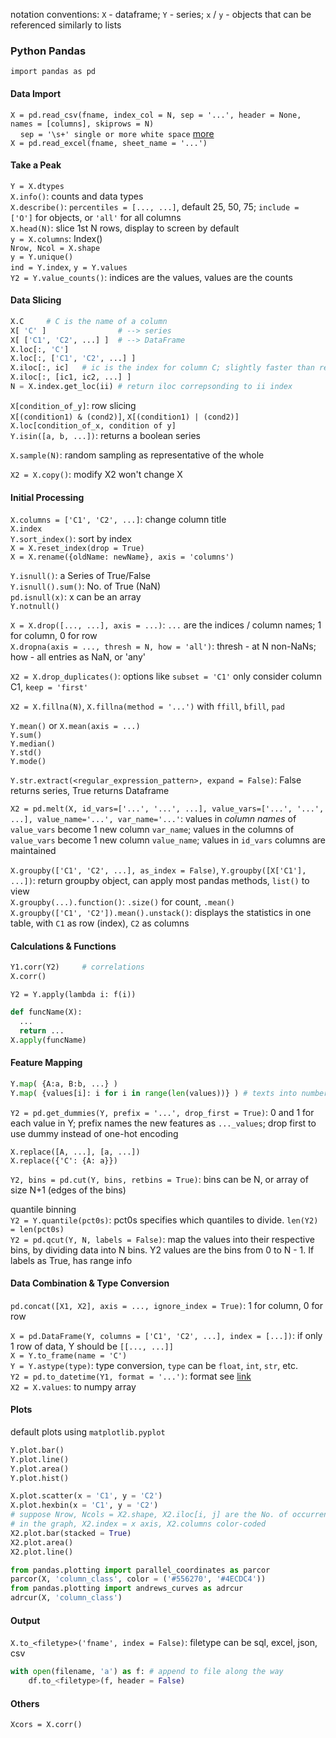 notation conventions: `X` - dataframe; `Y` - series; `x` / `y` - objects that can be referenced similarly to lists

### Python Pandas
`import pandas as pd`

#### Data Import
`X = pd.read_csv(fname, index_col = N, sep = '...', header = None, names = [columns], skiprows = N)`  
&nbsp;&nbsp;&nbsp;&nbsp;`sep = '\s+' single or more white space` [more](http://pandas.pydata.org/pandas-docs/stable/generated/pandas.read_csv.html)  
`X = pd.read_excel(fname, sheet_name = '...')`

#### Take a Peak
`Y = X.dtypes`  
`X.info()`: counts and data types  
`X.describe()`: `percentiles = [..., ...]`, default 25, 50, 75; `include = ['O']` for objects, or `'all'` for all columns  
`X.head(N)`: slice 1st N rows, display to screen by default  
`y = X.columns`: Index()  
`Nrow, Ncol = X.shape`  
`y = Y.unique()`  
`ind = Y.index`, `y = Y.values`  
`Y2 = Y.value_counts()`: indices are the values, values are the counts

#### Data Slicing
```python
X.C     # C is the name of a column
X[ 'C' ]                # --> series
X[ ['C1', 'C2', ...] ]  # --> DataFrame
X.loc[:, 'C']
X.loc[:, ['C1', 'C2', ...] ]
X.iloc[:, ic]   # ic is the index for column C; slightly faster than referencing by string; last row/column not included (same with Python default)
X.iloc[:, [ic1, ic2, ...] ]
N = X.index.get_loc(ii) # return iloc correpsonding to ii index
```

`X[condition_of_y]`: row slicing  
`X[(condition1) & (cond2)]`, `X[(condition1) | (cond2)]`  
`X.loc[condition_of_x, condition of y]`  
`Y.isin([a, b, ...])`: returns a boolean series

`X.sample(N)`: random sampling as representative of the whole

`X2 = X.copy()`: modify X2 won't change X

#### Initial Processing
`X.columns = ['C1', 'C2', ...]`: change column title  
`X.index`  
`Y.sort_index()`: sort by index  
`X = X.reset_index(drop = True)`  
`X = X.rename({oldName: newName}, axis = 'columns')`

`Y.isnull()`: a Series of True/False  
`Y.isnull().sum()`: No. of True (NaN)  
`pd.isnull(x)`: x can be an array  
`Y.notnull()`

`X = X.drop([..., ...], axis = ...)`: `...` are the indices / column names; 1 for column, 0 for row  
`X.dropna(axis = ..., thresh = N, how = 'all')`: thresh - at N non-NaNs; how - all entries as NaN, or 'any'

`X2 = X.drop_duplicates()`: options like `subset = 'C1'` only consider column C1, `keep = 'first'`

`X2 = X.fillna(N)`, `X.fillna(method = '...')` with `ffill`, `bfill`, `pad`

`Y.mean()` or `X.mean(axis = ...)`  
`Y.sum()`  
`Y.median()`  
`Y.std()`  
`Y.mode()`  

`Y.str.extract(<regular_expression_pattern>, expand = False)`: False returns series, True returns Dataframe

`X2 = pd.melt(X, id_vars=['...', '...', ...], value_vars=['...', '...', ...], value_name='...', var_name='...'`: values in *column names* of `value_vars` become 1 new column `var_name`; values in the columns of `value_vars` become 1 new column `value_name`; values in `id_vars` columns are maintained

`X.groupby(['C1', 'C2', ...], as_index = False)`, `Y.groupby([X['C1'], ...])`: return groupby object, can apply most pandas methods, `list()` to view  
`X.groupby(...).function()`: `.size()` for count, `.mean()`  
`X.groupby(['C1', 'C2']).mean().unstack()`: displays the statistics in one table, with `C1` as row (index), `C2` as columns  

#### Calculations & Functions
```python
Y1.corr(Y2)     # correlations
X.corr()
```

`Y2 = Y.apply(lambda i: f(i))`
```Python
def funcName(X):
  ...
  return ...
X.apply(funcName)
```

#### Feature Mapping
```python
Y.map( {A:a, B:b, ...} )
Y.map( {values[i]: i for i in range(len(values))} ) # texts into numbers
```
`Y2 = pd.get_dummies(Y, prefix = '...', drop_first = True)`: 0 and 1 for each value in Y; prefix names the new features as `..._values`; drop first to use dummy instead of one-hot encoding

`X.replace([A, ...], [a, ...])`  
`X.replace({'C': {A: a}})`

`Y2, bins = pd.cut(Y, bins, retbins = True)`: bins can be N, or array of size N+1 (edges of the bins)  

quantile binning  
`Y2 = Y.quantile(pct0s)`: pct0s specifies which quantiles to divide. `len(Y2) = len(pct0s)`  
`Y2 = pd.qcut(Y, N, labels = False)`: map the values into their respective bins, by dividing data into N bins. Y2 values are the bins from 0 to N - 1. If labels as True, has range info

#### Data Combination & Type Conversion
`pd.concat([X1, X2], axis = ..., ignore_index = True)`: 1 for column, 0 for row  

`X = pd.DataFrame(Y, columns = ['C1', 'C2', ...], index = [...])`: if only 1 row of data, Y should be `[[..., ...]]`  
`X = Y.to_frame(name = 'C')`  
`Y = Y.astype(type)`: type conversion, `type` can be `float`, `int`, `str`, etc.  
`Y2 = pd.to_datetime(Y1, format = '...')`: format see [link](https://docs.python.org/2/library/datetime.html#strftime-and-strptime-behavior)  
`X2 = X.values`: to numpy array

#### Plots
default plots using `matplotlib.pyplot`
```python
Y.plot.bar()
Y.plot.line()
Y.plot.area()
Y.plot.hist()
```
```python
X.plot.scatter(x = 'C1', y = 'C2')
X.plot.hexbin(x = 'C1', y = 'C2')
# suppose Nrow, Ncols = X2.shape, X2.iloc[i, j] are the No. of occurrence
# in the graph, X2.index = x axis, X2.columns color-coded
X2.plot.bar(stacked = True)
X2.plot.area()
X2.plot.line()
```
```python
from pandas.plotting import parallel_coordinates as parcor
parcor(X, 'column_class', color = ('#556270', '#4ECDC4'))
from pandas.plotting import andrews_curves as adrcur
adrcur(X, 'column_class')
```

#### Output
`X.to_<filetype>('fname', index = False)`: filetype can be sql, excel, json, csv  
```python
with open(filename, 'a') as f: # append to file along the way
    df.to_<filetype>(f, header = False)
```

#### Others
`Xcors = X.corr()`
